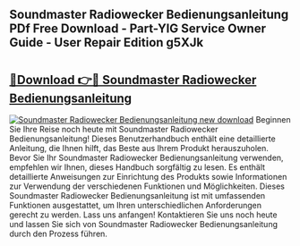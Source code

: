 ## Soundmaster Radiowecker Bedienungsanleitung PDf Free Download - Part-YlG Service Owner Guide - User Repair Edition g5XJk

# <h2><a href="http://df54pg.blite.top/?on=Soundmaster+Radiowecker+Bedienungsanleitung">🔗Download 👉🔴 Soundmaster Radiowecker Bedienungsanleitung</a></h2>

[![Soundmaster Radiowecker Bedienungsanleitung new download](https://i.imgur.com/lujVjoI.png)](http://df54pg.blite.top/?on=Soundmaster+Radiowecker+Bedienungsanleitung)
Beginnen Sie Ihre Reise noch heute mit Soundmaster Radiowecker Bedienungsanleitung! Dieses Benutzerhandbuch enthält eine detaillierte Anleitung, die Ihnen hilft, das Beste aus Ihrem Produkt herauszuholen. Bevor Sie Ihr Soundmaster Radiowecker Bedienungsanleitung verwenden, empfehlen wir Ihnen, dieses Handbuch sorgfältig zu lesen. Es enthält detaillierte Anweisungen zur Einrichtung des Produkts sowie Informationen zur Verwendung der verschiedenen Funktionen und Möglichkeiten. Dieses Soundmaster Radiowecker Bedienungsanleitung ist mit umfassenden Funktionen ausgestattet, um Ihren unterschiedlichen Anforderungen gerecht zu werden. Lass uns anfangen! Kontaktieren Sie uns noch heute und lassen Sie sich von Soundmaster Radiowecker Bedienungsanleitung durch den Prozess führen.
